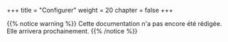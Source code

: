 +++
title = "Configurer"
weight = 20
chapter = false
+++

{{% notice warning %}}
Cette documentation n'a pas encore été rédigée. Elle arrivera prochainement.
{{% /notice %}}
